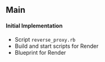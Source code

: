 ## Main

#### Initial Implementation
* Script `reverse_proxy.rb`
* Build and start scripts for Render
* Blueprint for Render
